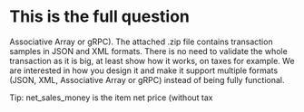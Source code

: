 # This is the full question

 Associative Array or gRPC). The attached .zip file contains transaction samples in JSON and XML formats. There is no need to validate the whole transaction as it is big, at least show how it works, on taxes for example. We are interested in how you design it and make it support multiple formats (JSON, XML, Associative Array or gRPC) instead of being fully functional.


Tip: net_sales_money is the item net price (without tax

